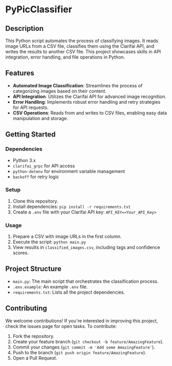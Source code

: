 # PyPicClassifier

## Description
This Python script automates the process of classifying images. It reads image URLs from a CSV file, classifies them using the Clarifai API, and writes the results to another CSV file. This project showcases skills in API integration, error handling, and file operations in Python.

## Features
- **Automated Image Classification**: Streamlines the process of categorizing images based on their content.
- **API Integration**: Utilizes the Clarifai API for advanced image recognition.
- **Error Handling**: Implements robust error handling and retry strategies for API requests.
- **CSV Operations**: Reads from and writes to CSV files, enabling easy data manipulation and storage.

## Getting Started

### Dependencies
- Python 3.x
- `clarifai_grpc` for API access
- `python-dotenv` for environment variable management
- `backoff` for retry logic

### Setup
1. Clone this repository.
2. Install dependencies: `pip install -r requirements.txt`
3. Create a `.env` file with your Clarifai API key: `API_KEY=<Your_API_Key>`

### Usage
1. Prepare a CSV with image URLs in the first column.
2. Execute the script: `python main.py`
3. View results in `classified_images.csv`, including tags and confidence scores.

## Project Structure
- `main.py`: The main script that orchestrates the classification process.
- `.env.example`: An example `.env` file.
- `requirements.txt`: Lists all the project dependencies.

## Contributing
We welcome contributions! If you're interested in improving this project, check the issues page for open tasks. To contribute:
1. Fork the repository.
2. Create your feature branch (`git checkout -b feature/AmazingFeature`).
3. Commit your changes (`git commit -m 'Add some AmazingFeature'`).
4. Push to the branch (`git push origin feature/AmazingFeature`).
5. Open a Pull Request.

